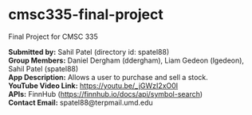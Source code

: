 # cmsc335-final-project
Final Project for CMSC 335
<p><strong>Submitted by:</strong> Sahil Patel (directory id: spatel88)<br>
<strong>Group Members:</strong> Daniel Dergham (ddergham), Liam Gedeon (lgedeon), Sahil Patel (spatel88)<br>
<strong>App Description:</strong> Allows a user to purchase and sell a stock.<br>
<strong>YouTube Video Link:</strong> <a href="https://youtu.be/_jGWzI2xO0I">https://youtu.be/_jGWzI2xO0I</a><br>
<strong>APIs:</strong> FinnHub (<a href="https://finnhub.io/docs/api/symbol-search">https://finnhub.io/docs/api/symbol-search</a>)<br>
<strong>Contact Email:</strong> spatel88@terpmail.umd.edu</p><br>
